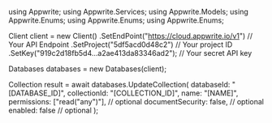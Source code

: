 using Appwrite;
using Appwrite.Services;
using Appwrite.Models;
using Appwrite.Enums;
using Appwrite.Enums;
using Appwrite.Enums;

Client client = new Client()
    .SetEndPoint("https://cloud.appwrite.io/v1") // Your API Endpoint
    .SetProject("5df5acd0d48c2") // Your project ID
    .SetKey("919c2d18fb5d4...a2ae413da83346ad2"); // Your secret API key

Databases databases = new Databases(client);

Collection result = await databases.UpdateCollection(
    databaseId: "[DATABASE_ID]",
    collectionId: "[COLLECTION_ID]",
    name: "[NAME]",
    permissions: ["read("any")"], // optional
    documentSecurity: false, // optional
    enabled: false // optional
);
